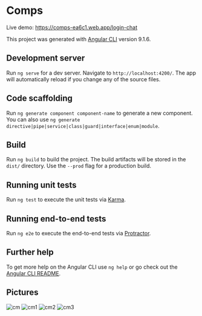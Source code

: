 # Comps

Live demo: https://comps-ea6c1.web.app/login-chat

This project was generated with [Angular CLI](https://github.com/angular/angular-cli) version 9.1.6.

## Development server

Run `ng serve` for a dev server. Navigate to `http://localhost:4200/`. The app will automatically reload if you change any of the source files.

## Code scaffolding

Run `ng generate component component-name` to generate a new component. You can also use `ng generate directive|pipe|service|class|guard|interface|enum|module`.

## Build

Run `ng build` to build the project. The build artifacts will be stored in the `dist/` directory. Use the `--prod` flag for a production build.

## Running unit tests

Run `ng test` to execute the unit tests via [Karma](https://karma-runner.github.io).

## Running end-to-end tests

Run `ng e2e` to execute the end-to-end tests via [Protractor](http://www.protractortest.org/).

## Further help

To get more help on the Angular CLI use `ng help` or go check out the [Angular CLI README](https://github.com/angular/angular-cli/blob/master/README.md).

## Pictures

![cm](https://user-images.githubusercontent.com/56151022/159086075-a41a0e51-6938-474a-9030-5d96aceeeac7.png)
![cm1](https://user-images.githubusercontent.com/56151022/159086076-08fd081d-ed4d-415c-8650-3c132fd03034.png)
![cm2](https://user-images.githubusercontent.com/56151022/159086079-64f06fb4-f816-4aa3-8300-6f69eaa75e23.png)
![cm3](https://user-images.githubusercontent.com/56151022/159086081-a0cbe34a-9434-40f1-a4e2-c774df035fe8.png)

